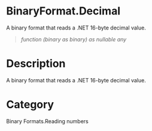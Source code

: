 ﻿# BinaryFormat.Decimal
A binary format that reads a .NET 16-byte decimal value.
> _function (binary as binary) as nullable any_
# Description 
A binary format that reads a .NET 16-byte decimal value.
# Category 
Binary Formats.Reading numbers
